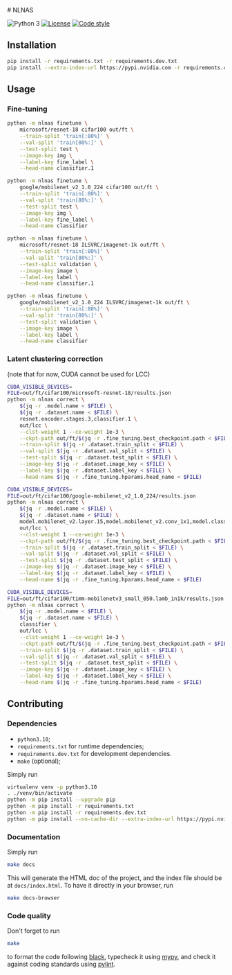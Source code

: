 # NLNAS

![Python 3](https://img.shields.io/badge/python-3-blue?logo=python)
[![License](https://img.shields.io/badge/license-MIT-green)](https://choosealicense.com/licenses/mit/)
[![Code style](https://img.shields.io/badge/style-black-black)](https://pypi.org/project/black)

## Installation

```sh
pip install -r requirements.txt -r requirements.dev.txt
pip install --extra-index-url https://pypi.nvidia.com -r requirements.cuda12.txt
```

## Usage

### Fine-tuning

```sh
python -m nlnas finetune \
    microsoft/resnet-18 cifar100 out/ft \
    --train-split 'train[:80%]' \
    --val-split 'train[80%:]' \
    --test-split test \
    --image-key img \
    --label-key fine_label \
    --head-name classifier.1
```

```sh
python -m nlnas finetune \
    google/mobilenet_v2_1.0_224 cifar100 out/ft \
    --train-split 'train[:80%]' \
    --val-split 'train[80%:]' \
    --test-split test \
    --image-key img \
    --label-key fine_label \
    --head-name classifier
```

```sh
python -m nlnas finetune \
    microsoft/resnet-18 ILSVRC/imagenet-1k out/ft \
    --train-split 'train[:80%]' \
    --val-split 'train[80%:]' \
    --test-split validation \
    --image-key image \
    --label-key label \
    --head-name classifier.1
```

```sh
python -m nlnas finetune \
    google/mobilenet_v2_1.0_224 ILSVRC/imagenet-1k out/ft \
    --train-split 'train[:80%]' \
    --val-split 'train[80%:]' \
    --test-split validation \
    --image-key image \
    --label-key label \
    --head-name classifier
```

### Latent clustering correction

(note that for now, CUDA cannot be used for LCC)

```sh
CUDA_VISIBLE_DEVICES=
FILE=out/ft/cifar100/microsoft-resnet-18/results.json
python -m nlnas correct \
    $(jq -r .model.name < $FILE) \
    $(jq -r .dataset.name < $FILE) \
    resnet.encoder.stages.3,classifier.1 \
    out/lcc \
    --clst-weight 1 --ce-weight 1e-3 \
    --ckpt-path out/ft/$(jq -r .fine_tuning.best_checkpoint.path < $FILE) \
    --train-split $(jq -r .dataset.train_split < $FILE) \
    --val-split $(jq -r .dataset.val_split < $FILE) \
    --test-split $(jq -r .dataset.test_split < $FILE) \
    --image-key $(jq -r .dataset.image_key < $FILE) \
    --label-key $(jq -r .dataset.label_key < $FILE) \
    --head-name $(jq -r .fine_tuning.hparams.head_name < $FILE)
```

```sh
CUDA_VISIBLE_DEVICES=
FILE=out/ft/cifar100/google-mobilenet_v2_1.0_224/results.json
python -m nlnas correct \
    $(jq -r .model.name < $FILE) \
    $(jq -r .dataset.name < $FILE) \
    model.mobilenet_v2.layer.15,model.mobilenet_v2.conv_1x1,model.classifier \
    out/lcc \
    --clst-weight 1 --ce-weight 1e-3 \
    --ckpt-path out/ft/$(jq -r .fine_tuning.best_checkpoint.path < $FILE) \
    --train-split $(jq -r .dataset.train_split < $FILE) \
    --val-split $(jq -r .dataset.val_split < $FILE) \
    --test-split $(jq -r .dataset.test_split < $FILE) \
    --image-key $(jq -r .dataset.image_key < $FILE) \
    --label-key $(jq -r .dataset.label_key < $FILE) \
    --head-name $(jq -r .fine_tuning.hparams.head_name < $FILE)
```

```sh
CUDA_VISIBLE_DEVICES=
FILE=out/ft/cifar100/timm-mobilenetv3_small_050.lamb_in1k/results.json
python -m nlnas correct \
    $(jq -r .model.name < $FILE) \
    $(jq -r .dataset.name < $FILE) \
    classifier \
    out/lcc \
    --clst-weight 1 --ce-weight 1e-3 \
    --ckpt-path out/ft/$(jq -r .fine_tuning.best_checkpoint.path < $FILE) \
    --train-split $(jq -r .dataset.train_split < $FILE) \
    --val-split $(jq -r .dataset.val_split < $FILE) \
    --test-split $(jq -r .dataset.test_split < $FILE) \
    --image-key $(jq -r .dataset.image_key < $FILE) \
    --label-key $(jq -r .dataset.label_key < $FILE) \
    --head-name $(jq -r .fine_tuning.hparams.head_name < $FILE)
```

## Contributing

### Dependencies

- `python3.10`;
- `requirements.txt` for runtime dependencies;
- `requirements.dev.txt` for development dependencies.
- `make` (optional);

Simply run

```sh
virtualenv venv -p python3.10
. ./venv/bin/activate
python -m pip install --upgrade pip
python -m pip install -r requirements.txt
python -m pip install -r requirements.dev.txt
python -m pip install --no-cache-dir --extra-index-url https://pypi.nvidia.com -r requirements.cuda12.txt
```

### Documentation

Simply run

```sh
make docs
```

This will generate the HTML doc of the project, and the index file should be at
`docs/index.html`. To have it directly in your browser, run

```sh
make docs-browser
```

### Code quality

Don't forget to run

```sh
make
```

to format the code following [black](https://pypi.org/project/black/),
typecheck it using [mypy](http://mypy-lang.org/), and check it against coding
standards using [pylint](https://pylint.org/).
